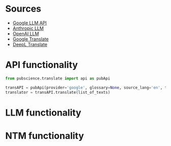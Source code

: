 
# Sources

* [Google LLM API](https://aistudio.google.com/app/apikey)
* [Anthropic LLM](https://console.anthropic.com/dashboard)
* [OpenAI LLM](https://platform.openai.com)
* [Google Translate](https://cloud.google.com/translate?hl=en)
* [DeepL Translate](https://www.deepl.com/en/pro-api)

# API functionality

```python
from pubscience.translate import api as pubApi

transAPI = pubApi(provider='google', glossary=None, source_lang='en', target_lang='nl', n_jobs=2, cost_limit=100)
translator = transAPI.translate(list_of_texts)
```

# LLM functionality


# NTM functionality
